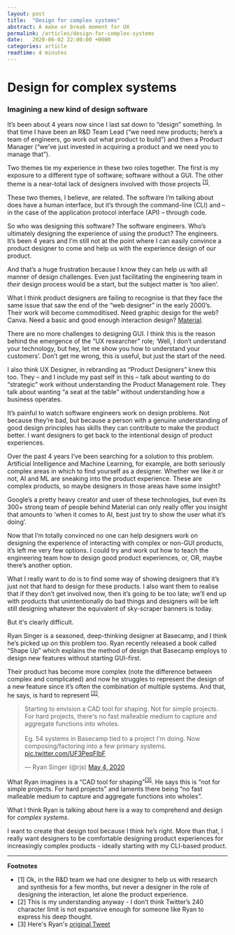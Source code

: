 ```yaml
---
layout: post
title:  "Design for complex systems"
abstract: A make or break moment for UX 
permalink: /articles/design-for-complex-systems
date:   2020-06-02 22:00:00 +0000
categories: article
readtime: 4 minutes
---
```


# Design for complex systems
###  Imagining a new kind of design software

It’s been about 4 years now since I last sat down to “design” something. In that time I have been an R&D Team Lead (“we need new products; here’s a team of engineers, go work out what product to build”) and then a Product Manager (“we’ve just invested in acquiring a product and we need you to manage that”). 

Two themes tie my experience in these two roles together. The first is my exposure to a different type of software; software without a GUI. The other theme is a near-total lack of designers involved with those projects <sup><a href="#footnotes">[1]</a></sup>. 

These two themes, I believe, are related. The software I’m talking about does have a human interface, but it’s through the command-line (CLI) and – in the case of the application protocol interface (API) – through code.

So who was designing this software? The software engineers. Who’s ultimately designing the experience of using the product? The engineers. It’s been 4 years and I’m still not at the point where I can easily convince a product designer to come and help us with the experience design of our product.

And that’s a huge frustration because I know they can help us with all manner of design challenges. Even just facilitating the engineering team in *their* design process would be a start, but the subject matter is ‘too alien’.

What I think product designers are failing to recognise is that they face the same issue that saw the end of the “web designer” in the early 2000’s. Their work will become commoditised. Need graphic design for the web? Canva. Need a basic and good enough interaction design? [Material](https://material.io/design). 

There are no more challenges to designing GUI. I think this is the reason behind the emergence of the “UX researcher” role; ‘Well, I don’t understand your technology, but hey, let me show you how to understand your customers’. Don’t get me wrong, this is useful, but just the start of the need.

I also think UX Designer, in rebranding as “Product Designers” knew this too. They – and I include my past self in this – talk about wanting to do “strategic” work without understanding the Product Management role. They talk about wanting “a seat at the table” without understanding how a business operates.

It’s painful to watch software engineers work on design problems. Not because they’re bad, but because a person with a genuine understanding of good design principles has skills they can contribute to make the product better. I want designers to get back to the intentional design of product experiences. 

Over the past 4 years I’ve been searching for a solution to this problem. Artificial Intelligence and Machine Learning, for example, are both seriously complex areas in which to find yourself as a designer. Whether we like it or not, AI and ML are sneaking into the product experience. These are complex products, so maybe designers in those areas have some insight?  

Google’s a pretty heavy creator and user of these technologies, but even its 300+ strong team of people behind Material can only really offer you insight that amounts to ‘when it comes to AI, best just try to show the user what it’s doing’.

Now that I’m totally convinced no one can help designers work on designing the experience of interacting with complex or non-GUI products, it’s left me very few options. I could try and work out how to teach the engineering team how to design good product experiences, or, OR, maybe there’s another option.

What I really want to do is to find some way of showing designers that it’s just not that hard to design for these products. I also want them to realise that if they don’t get involved now, then it’s going to be too late; we’ll end up with products that unintentionally do bad things and designers will be left still designing whatever the equivalent of sky-scraper banners is today.

But it's clearly difficult.

Ryan Singer is a seasoned, deep-thinking designer at Basecamp, and I think he’s picked up on this problem too. Ryan recently released a book called “Shape Up” which explains the method of design that Basecamp employs to design new features without starting GUI-first. 

Their product has become more complex (note the difference between complex and complicated) and now he struggles to represent the design of a new feature since it’s often the combination of multiple systems. And that, he says, is hard to represent <sup><a href="#footnotes">[2]</a></sup>. 

<blockquote class="twitter-tweet"><p lang="en" dir="ltr">Starting to envision a CAD tool for shaping. Not for simple projects. For hard projects, there&#39;s no fast malleable medium to capture and aggregate functions into wholes.<br><br>Eg. 54 systems in Basecamp tied to a project I&#39;m doing. Now composing/factoring into a few primary systems. <a href="https://t.co/UF3PeqFIbF">pic.twitter.com/UF3PeqFIbF</a></p>&mdash; Ryan Singer (@rjs) <a href="https://twitter.com/rjs/status/1257431558174265345?ref_src=twsrc%5Etfw">May 4, 2020</a></blockquote> <script async src="https://platform.twitter.com/widgets.js" charset="utf-8"></script>

What Ryan imagines is a “CAD tool for shaping”<sup><a href="#footnotes">[3]</a></sup>. He says this is “not for simple projects. For hard projects” and laments there being “no fast malleable medium to capture and aggregate functions into wholes”.

What I think Ryan is talking about here is a way to comprehend and design for *complex systems*. 

I want to create that design tool because I think he’s right. More than that, I really want designers to be comfortable designing product experiences for increasingly complex products - ideally starting with my CLI-based product.

<a name="footnotes"></a>

---

**Footnotes**

+ [1] Ok, in the R&D team we had one designer to help us with research and synthesis for a few months, but never a designer in the role of designing the interaction, let alone the product experience.
+ [2] This is my understanding anyway - I don’t think Twitter’s 240 character limit is not expansive enough for someone like Ryan to express his deep thought.
+ [3] Here's Ryan's [original Tweet](https://twitter.com/rjs/status/1257431558174265345)